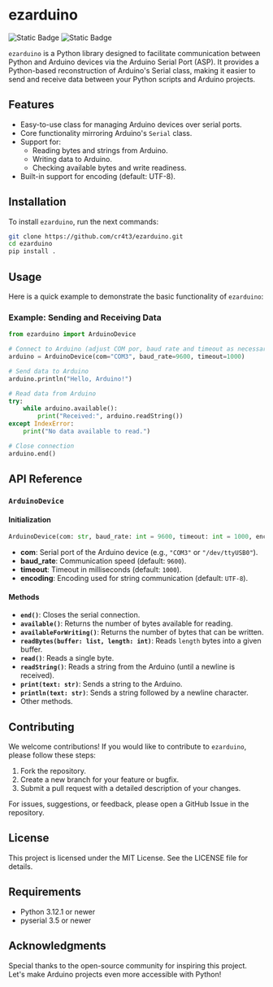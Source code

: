 # ezarduino
![Static Badge](https://img.shields.io/badge/3.12.1-blue?style=for-the-badge&logo=python&logoColor=white&label=python)
![Static Badge](https://img.shields.io/badge/3.5-green?style=for-the-badge&logo=python&logoColor=white&label=pyserial)

`ezarduino` is a Python library designed to facilitate communication between Python and Arduino devices via the Arduino Serial Port (ASP). It provides a Python-based reconstruction of Arduino's Serial class, making it easier to send and receive data between your Python scripts and Arduino projects.

## Features

- Easy-to-use class for managing Arduino devices over serial ports.
- Core functionality mirroring Arduino's `Serial` class.
- Support for:
  - Reading bytes and strings from Arduino.
  - Writing data to Arduino.
  - Checking available bytes and write readiness.
- Built-in support for encoding (default: UTF-8).

## Installation

To install `ezarduino`, run the next commands:
```bash
git clone https://github.com/cr4t3/ezarduino.git
cd ezarduino
pip install .
```

## Usage

Here is a quick example to demonstrate the basic functionality of `ezarduino`:

### Example: Sending and Receiving Data

```python
from ezarduino import ArduinoDevice

# Connect to Arduino (adjust COM por, baud rate and timeout as necessary)
arduino = ArduinoDevice(com="COM3", baud_rate=9600, timeout=1000)

# Send data to Arduino
arduino.println("Hello, Arduino!")

# Read data from Arduino
try:
    while arduino.available():
        print("Received:", arduino.readString())
except IndexError:
    print("No data available to read.")

# Close connection
arduino.end()
```

## API Reference

### `ArduinoDevice`

#### Initialization

```python
ArduinoDevice(com: str, baud_rate: int = 9600, timeout: int = 1000, encoding: str = "utf-8")
```

- **com**: Serial port of the Arduino device (e.g., `"COM3"` or `"/dev/ttyUSB0"`).
- **baud_rate**: Communication speed (default: `9600`).
- **timeout**: Timeout in milliseconds (default: `1000`).
- **encoding**: Encoding used for string communication (default: `UTF-8`).

#### Methods

- **`end()`**: Closes the serial connection.
- **`available()`**: Returns the number of bytes available for reading.
- **`availableForWriting()`**: Returns the number of bytes that can be written.
- **`readBytes(buffer: list, length: int)`**: Reads `length` bytes into a given buffer.
- **`read()`**: Reads a single byte.
- **`readString()`**: Reads a string from the Arduino (until a newline is received).
- **`print(text: str)`**: Sends a string to the Arduino.
- **`println(text: str)`**: Sends a string followed by a newline character.
- Other methods.

## Contributing

We welcome contributions! If you would like to contribute to `ezarduino`, please follow these steps:

1. Fork the repository.
2. Create a new branch for your feature or bugfix.
3. Submit a pull request with a detailed description of your changes.

For issues, suggestions, or feedback, please open a GitHub Issue in the repository.

## License

This project is licensed under the MIT License. See the LICENSE file for details.

## Requirements

- Python 3.12.1 or newer
- pyserial 3.5 or newer

## Acknowledgments
Special thanks to the open-source community for inspiring this project. Let's make Arduino projects even more accessible with Python!
